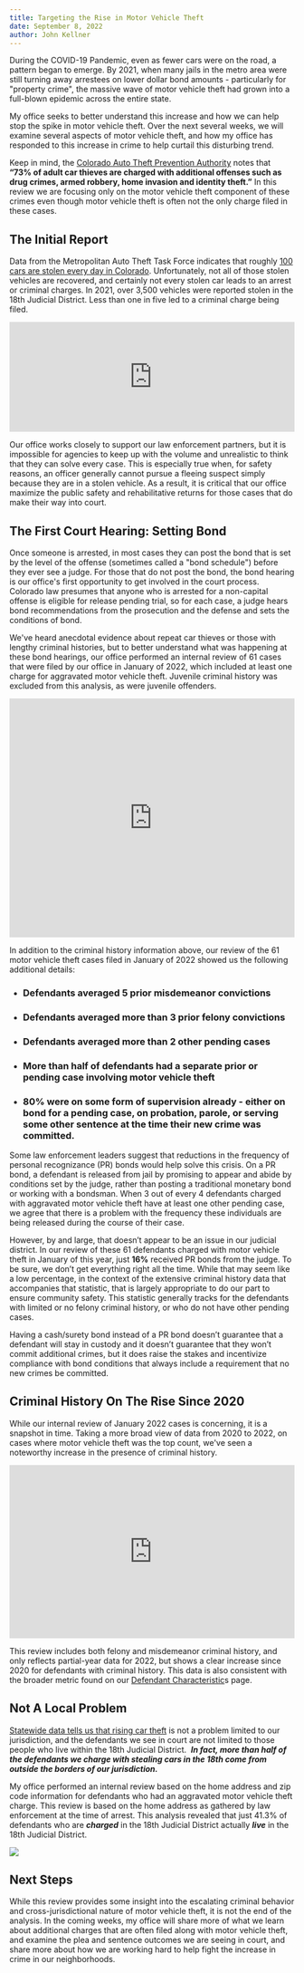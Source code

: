 ```yaml
---
title: Targeting the Rise in Motor Vehicle Theft
date: September 8, 2022
author: John Kellner
---
```

During the COVID-19 Pandemic, even as fewer cars were on the road, a pattern began to emerge.  By 2021, when many jails in the metro area were still turning away arrestees on lower dollar bond amounts - particularly for "property crime", the massive wave of motor vehicle theft had grown into a full-blown epidemic across the entire state.  

My office seeks to better understand this increase and how we can help stop the spike in motor vehicle theft.  Over the next several weeks, we will examine several aspects of motor vehicle theft, and how my office has responded to this increase in crime to help curtail this disturbing trend.

Keep in mind, the [Colorado Auto Theft Prevention Authority](https://lockdownyourcar.org/prevention/) notes that **“73% of adult car thieves are charged with additional offenses such as drug crimes, armed robbery, home invasion and identity theft.”**  In this review we are focusing only on the motor vehicle theft component of these crimes even though motor vehicle theft is often not the only charge filed in these cases.

## **The Initial Report**

Data from the Metropolitan Auto Theft Task Force indicates that roughly [100 cars are stolen every day in Colorado](https://www.9news.com/article/news/crime/colorado-car-thefts/73-9d6404da-95ba-46e3-ab00-928dd14b3dab).  Unfortunately, not all of those stolen vehicles are recovered, and certainly not every stolen car leads to an arrest or criminal charges.  In 2021, over 3,500 vehicles were reported stolen in the 18th Judicial District.  Less than one in five led to a criminal charge being filed.  

<iframe title="18th Judicial District Motor Vehicle Theft" aria-label="Stacked Bars" id="datawrapper-chart-Y0jKz" src="https://datawrapper.dwcdn.net/Y0jKz/1/" scrolling="no" frameborder="0" style="width: 0; min-width: 100% !important; border: none;" height="194"></iframe><script type="text/javascript">!function(){"use strict";window.addEventListener("message",(function(e){if(void 0!==e.data["datawrapper-height"]){var t=document.querySelectorAll("iframe");for(var a in e.data["datawrapper-height"])for(var r=0;r<t.length;r++){if(t[r].contentWindow===e.source)t[r].style.height=e.data["datawrapper-height"][a]+"px"}}}))}();</script>

Our office works closely to support our law enforcement partners, but it is impossible for agencies to keep up with the volume and unrealistic to think that they can solve every case.  This is especially true when, for safety reasons, an officer generally cannot pursue a fleeing suspect simply because they are in a stolen vehicle.  As a result, it is critical that our office maximize the public safety and rehabilitative returns for those cases that do make their way into court.  

## **The First Court Hearing:  Setting Bond**

Once someone is arrested, in most cases they can post the bond that is set by the level of the offense (sometimes called a "bond schedule") before they ever see a judge.  For those that do not post the bond, the bond hearing is our office's first opportunity to get involved in the court process.  Colorado law presumes that anyone who is arrested for a non-capital offense is eligible for release pending trial, so for each case, a judge hears bond recommendations from the prosecution and the defense and sets the conditions of bond.

We've heard anecdotal evidence about repeat car thieves or those with lengthy criminal histories, but to better understand what was happening at these bond hearings, our office performed an internal review of 61 cases that were filed by our office in January of 2022, which included at least one charge for aggravated motor vehicle theft.  Juvenile criminal history was excluded from this analysis, as were juvenile offenders.

<iframe title="How Many Defendants Had Prior or Pending Cases?" aria-label="Multiple Donuts" id="datawrapper-chart-LDxh1" src="https://datawrapper.dwcdn.net/LDxh1/2/" scrolling="no" frameborder="0" style="width: 0; min-width: 100% !important; border: none;" height="422"></iframe><script type="text/javascript">!function(){"use strict";window.addEventListener("message",(function(e){if(void 0!==e.data["datawrapper-height"]){var t=document.querySelectorAll("iframe");for(var a in e.data["datawrapper-height"])for(var r=0;r<t.length;r++){if(t[r].contentWindow===e.source)t[r].style.height=e.data["datawrapper-height"][a]+"px"}}}))}();
</script>

In addition to the criminal history information above, our review of the 61 motor vehicle theft cases filed in January of 2022 showed us the following additional details:

* ### Defendants averaged 5 prior misdemeanor convictions
* ### Defendants averaged more than 3 prior felony convictions
* ### Defendants averaged more than 2 other pending cases
* ### More than half of defendants had a separate prior or pending case involving motor vehicle theft
* ### 80% were on some form of supervision already - either on bond for a pending case, on probation, parole, or serving some other sentence at the time their new crime was committed.

Some law enforcement leaders suggest that reductions in the frequency of personal recognizance (PR) bonds would help solve this crisis. On a PR bond, a defendant is released from jail by promising to appear and abide by conditions set by the judge, rather than posting a traditional monetary bond or working with a bondsman.  When 3 out of every 4 defendants charged with aggravated motor vehicle theft have at least one other pending case, we agree that there is a problem with the frequency these individuals are being released during the course of their case.  

However, by and large, that doesn’t appear to be an issue in our judicial district.  In our review of these 61 defendants charged with motor vehicle theft in January of this year, just **16%** received PR bonds from the judge.  To be sure, we don’t get everything right all the time.  While that may seem like a low percentage, in the context of the extensive criminal history data that accompanies that statistic, that is largely appropriate to do our part to ensure community safety.  This statistic generally tracks for the defendants with limited or no felony criminal history, or who do not have other pending cases.

Having a cash/surety bond instead of a PR bond doesn’t guarantee that a defendant will stay in custody and it doesn’t guarantee that they won’t commit additional crimes, but it does raise the stakes and incentivize compliance with bond conditions that always include a requirement that no new crimes be committed. 

## **Criminal History On The Rise Since 2020**

While our internal review of January 2022 cases is concerning, it is a snapshot in time.  Taking a more broad view of data from 2020 to 2022, on cases where motor vehicle theft was the top count, we've seen a noteworthy increase in the presence of criminal history.

<iframe title="Escalation In Criminal History" aria-label="Stacked Bars" id="datawrapper-chart-beNWR" src="https://datawrapper.dwcdn.net/beNWR/1/" scrolling="no" frameborder="0" style="width: 0; min-width: 100% !important; border: none;" height="306"></iframe><script type="text/javascript">!function(){"use strict";window.addEventListener("message",(function(e){if(void 0!==e.data["datawrapper-height"]){var t=document.querySelectorAll("iframe");for(var a in e.data["datawrapper-height"])for(var r=0;r<t.length;r++){if(t[r].contentWindow===e.source)t[r].style.height=e.data["datawrapper-height"][a]+"px"}}}))}();
</script>

This review includes both felony and misdemeanor criminal history, and only reflects partial-year data for 2022, but shows a clear increase since 2020 for defendants with criminal history.  This data is also consistent with the broader metric found on our [Defendant Characteristic](https://data.dacolorado.org/18th/defendant_characteristics)s page.  

## **Not A Local Problem**

[Statewide data tells us that rising car theft](https://lockdownyourcar.org/facts/) is not a problem limited to our jurisdiction, and the defendants we see in court are not limited to those people who live within the 18th Judicial District.  ***In fact, more than half of the defendants we charge with stealing cars in the 18th come from outside the borders of our jurisdiction.***

My office performed an internal review based on the home address and zip code information for defendants who had an aggravated motor vehicle theft charge.  This review is based on the home address as gathered by law enforcement at the time of arrest.  This analysis revealed that just 41.3% of defendants who are ***charged*** in the 18th Judicial District actually ***live*** in the 18th Judicial District.  

![](/images/home-jurisdiction-2.jpg)



## **Next Steps**

While this review provides some insight into the escalating criminal behavior and cross-jurisdictional nature of motor vehicle theft, it is not the end of the analysis.  In the coming weeks, my office will share more of what we learn about additional charges that are often filed along with motor vehicle theft, and examine the plea and sentence outcomes we are seeing in court, and share more about how we are working hard to help fight the increase in crime in our neighborhoods.